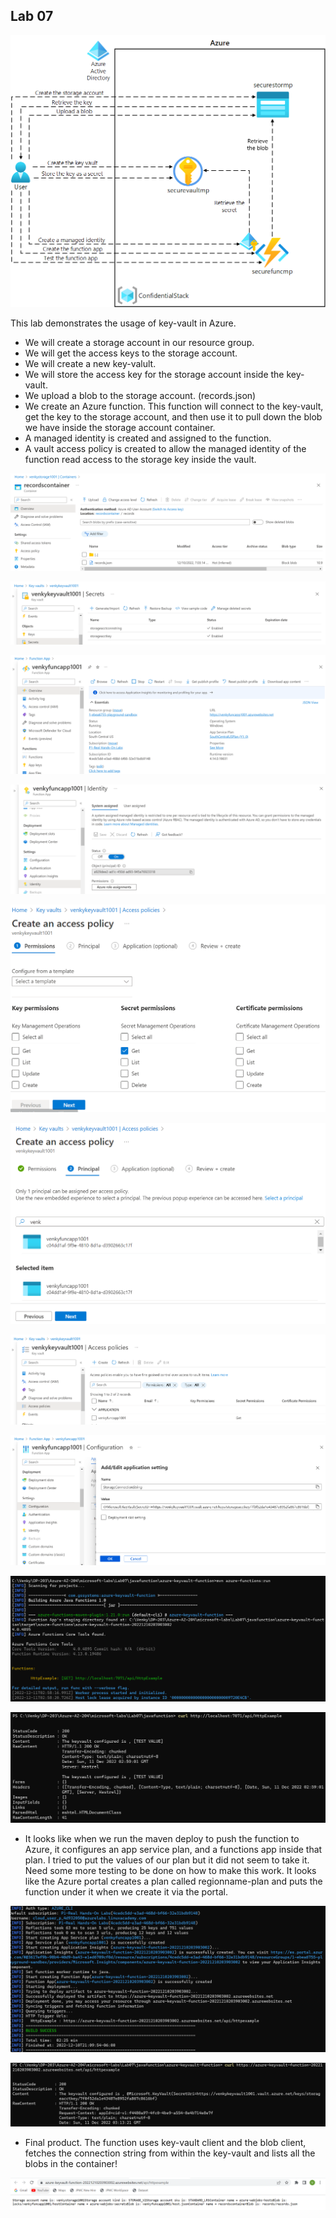 ## Lab 07
![Azure Blob Storage client.](./media/Lab07-Diagram.png)

This lab demonstrates the usage of key-vault in Azure.
* We will create a storage account in our resource group. 
* We will get the access keys to the storage account. 
* We will create a new key-valult.
* We will store the access key for the storage account inside the key-vault. 
* We upload a blob to the storage account. (records.json)
* We create an Azure function. This function will connect to the key-vault, get the key to the storage account, and then use it to pull down the blob we have inside the storage account container. 
* A managed identity is created and assigned to the function. 
* A vault access policy is created to allow the managed identity of the function read access to the storage key inside the vault.

![Azure Blob Storage client.](./media/storageaccount.png)

![Azure Blob Storage client.](./media/key-vault.png)

![Azure Blob Storage client.](./media/functions-app.png)

![Azure Blob Storage client.](./media/functions-app-identity.png)

![Azure Blob Storage client.](./media/keyvault-policy-get.png)

![Azure Blob Storage client.](./media/keyvault-prinicipal.png)

![Azure Blob Storage client.](./media/func-app-permissions.png)

![Azure Blob Storage client.](./media/func-app-config-setting-to-keyvault.png)

![Azure Blob Storage client.](./media/azure-func-local-test1.png)

![Azure Blob Storage client.](./media/azure-func-local-test2.png)

* It looks like when we run the maven deploy to push the function to Azure, it configures an app service plan, and a functions app inside that plan. I tried to put the values of our plan but it did not seem to take it. Need some more testing to be done on how to make this work. It looks like the Azure portal creates a plan called regionname-plan and puts the function under it when we create it via the portal. 

![Azure Blob Storage client.](./media/maven-generated-app-and-func.png)

![Azure Blob Storage client.](./media/remote-testing-of-env-var.png)

* Final product. The function uses key-vault client and the blob client, fetches the connection string from within the key-vault and lists all the blobs in the container! 

![Azure Blob Storage client.](./media/final_blob_access_via_keyvault.png)

